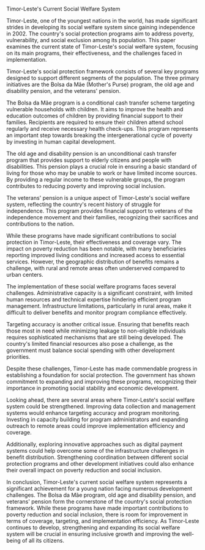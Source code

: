 Timor-Leste's Current Social Welfare System

Timor-Leste, one of the youngest nations in the world, has made significant strides in developing its social welfare system since gaining independence in 2002. The country's social protection programs aim to address poverty, vulnerability, and social exclusion among its population. This paper examines the current state of Timor-Leste's social welfare system, focusing on its main programs, their effectiveness, and the challenges faced in implementation.

Timor-Leste's social protection framework consists of several key programs designed to support different segments of the population. The three primary initiatives are the Bolsa da Mãe (Mother's Purse) program, the old age and disability pension, and the veterans' pension.

The Bolsa da Mãe program is a conditional cash transfer scheme targeting vulnerable households with children. It aims to improve the health and education outcomes of children by providing financial support to their families. Recipients are required to ensure their children attend school regularly and receive necessary health check-ups. This program represents an important step towards breaking the intergenerational cycle of poverty by investing in human capital development.

The old age and disability pension is an unconditional cash transfer program that provides support to elderly citizens and people with disabilities. This pension plays a crucial role in ensuring a basic standard of living for those who may be unable to work or have limited income sources. By providing a regular income to these vulnerable groups, the program contributes to reducing poverty and improving social inclusion.

The veterans' pension is a unique aspect of Timor-Leste's social welfare system, reflecting the country's recent history of struggle for independence. This program provides financial support to veterans of the independence movement and their families, recognizing their sacrifices and contributions to the nation.

While these programs have made significant contributions to social protection in Timor-Leste, their effectiveness and coverage vary. The impact on poverty reduction has been notable, with many beneficiaries reporting improved living conditions and increased access to essential services. However, the geographic distribution of benefits remains a challenge, with rural and remote areas often underserved compared to urban centers.

The implementation of these social welfare programs faces several challenges. Administrative capacity is a significant constraint, with limited human resources and technical expertise hindering efficient program management. Infrastructure limitations, particularly in rural areas, make it difficult to deliver benefits and monitor program compliance effectively.

Targeting accuracy is another critical issue. Ensuring that benefits reach those most in need while minimizing leakage to non-eligible individuals requires sophisticated mechanisms that are still being developed. The country's limited financial resources also pose a challenge, as the government must balance social spending with other development priorities.

Despite these challenges, Timor-Leste has made commendable progress in establishing a foundation for social protection. The government has shown commitment to expanding and improving these programs, recognizing their importance in promoting social stability and economic development.

Looking ahead, there are several areas where Timor-Leste's social welfare system could be strengthened. Improving data collection and management systems would enhance targeting accuracy and program monitoring. Investing in capacity building for program administrators and expanding outreach to remote areas could improve implementation efficiency and coverage.

Additionally, exploring innovative approaches such as digital payment systems could help overcome some of the infrastructure challenges in benefit distribution. Strengthening coordination between different social protection programs and other development initiatives could also enhance their overall impact on poverty reduction and social inclusion.

In conclusion, Timor-Leste's current social welfare system represents a significant achievement for a young nation facing numerous development challenges. The Bolsa da Mãe program, old age and disability pension, and veterans' pension form the cornerstone of the country's social protection framework. While these programs have made important contributions to poverty reduction and social inclusion, there is room for improvement in terms of coverage, targeting, and implementation efficiency. As Timor-Leste continues to develop, strengthening and expanding its social welfare system will be crucial in ensuring inclusive growth and improving the well-being of all its citizens.